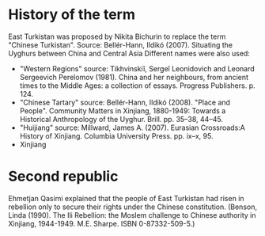 # History of the term
East Turkistan was proposed by Nikita Bichurin to replace the term "Chinese Turkistan". Source: Bellér-Hann, Ildikó (2007). Situating the Uyghurs between China and Central Asia 
Different names were also used: 
- "Western Regions" source: Tikhvinskiĭ, Sergeĭ Leonidovich and Leonard Sergeevich Perelomov (1981). China and her neighbours, from ancient times to the Middle Ages: a collection of essays. Progress Publishers. p. 124. 
- "Chinese Tartary" source: Bellér-Hann, Ildikó (2008). "Place and People". Community Matters in Xinjiang, 1880-1949: Towards a Historical Anthropology of the Uyghur. Brill. pp. 35–38, 44–45. 
- "Huijiang" source: Millward, James A. (2007). Eurasian Crossroads:A History of Xinjiang. Columbia University Press. pp. ix–x, 95. 
- Xinjiang 

# Second republic
Ehmetjan Qasimi explained that the people of East Turkistan had risen in rebellion only to secure their rights under the Chinese constitution. (Benson, Linda (1990). The Ili Rebellion: the Moslem challenge to Chinese authority in Xinjiang, 1944-1949. M.E. Sharpe. ISBN 0-87332-509-5.)

